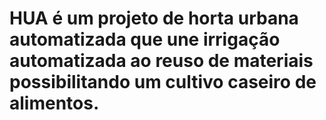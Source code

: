 # HUA é um projeto de horta urbana automatizada que une irrigação automatizada ao reuso de materiais possibilitando um cultivo caseiro de alimentos. 
